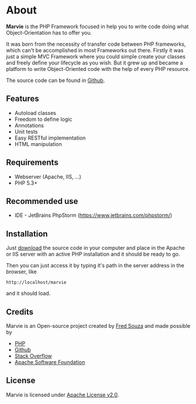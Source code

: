 About
=====

__Marvie__ is the PHP Framework focused in help you to write code doing what Object-Orientation has to offer you.

It was born from the necessity of transfer code between PHP frameworks, which can't be accomplished in most Frameworks out there. Firstly it was just a simple MVC Framework where you could simple create your classes and freely define your lifecycle as you wish. But it grew up and became a platform to write Object-Oriented code with the help of every PHP resource.

The source code can be found in [Github](https://github.com/fmsouza/marvie).

Features
--------

* Autoload classes
* Freedom to define logic
* Annotations
* Unit tests
* Easy RESTful implementation
* HTML manipulation


Requirements
------------

* Webserver (Apache, IIS, ...)
* PHP 5.3+

Recommended use
---------------

* IDE - JetBrains PhpStorm (https://www.jetbrains.com/phpstorm/)

Installation
------------

Just [download](download.md) the source code in your computer and place in the Apache or IIS server with an active PHP installation and it should be ready to go.

Then you can just access it by typing it's path in the server address in the browser, like

	http://localhost/marvie
	
and it should load.

Credits
-------

Marvie is an Open-source project created by [Fred Souza][fs] and made possible by

  * [PHP](http://php.net/)
  * [Github](http://github.com/)
  * [Stack Overflow](http://stackoverflow.com/)
  * [Apache Software Foundation](http://www.apache.org/)

[fs]: http://fmsouza.github.io/

License
-------

Marvie is licensed under [Apache License v2.0][license].

  [license]: https://github.com/fmsouza/marvie/blob/master/LICENSE.txt